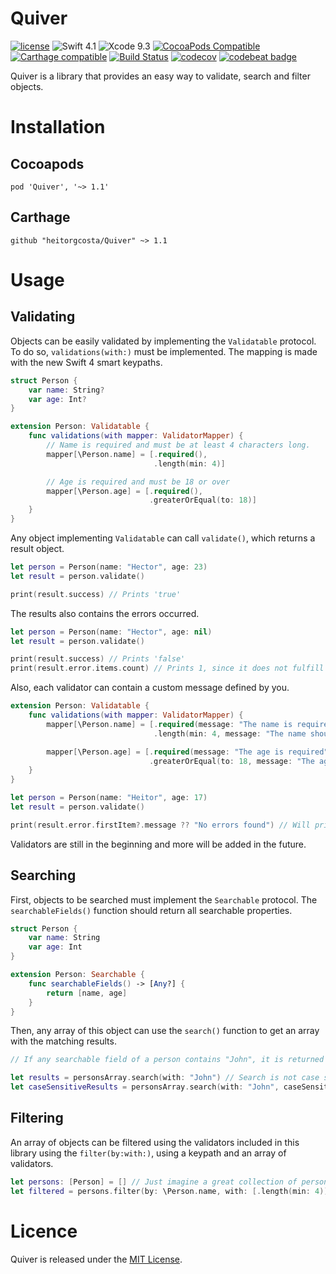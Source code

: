# Quiver

[![license](https://img.shields.io/github/license/mashape/apistatus.svg)](https://opensource.org/licenses/MIT)
![Swift 4.1](https://img.shields.io/badge/Swift-4.1-green.svg?style=flat)
![Xcode 9.3](https://img.shields.io/badge/Xcode-9.3-yellow.svg?style=flat)
[![CocoaPods Compatible](https://img.shields.io/cocoapods/v/Quiver.svg)](https://img.shields.io/cocoapods/v/Quiver.svg)
[![Carthage compatible](https://img.shields.io/badge/Carthage-compatible-4BC51D.svg?style=flat)](https://github.com/Carthage/Carthage)
[![Build Status](https://travis-ci.org/heitorgcosta/Quiver.svg?branch=master)](https://travis-ci.org/heitorgcosta/Quiver)
[![codecov](https://codecov.io/gh/heitorgcosta/Quiver/branch/master/graph/badge.svg)](https://codecov.io/gh/heitorgcosta/Quiver)
[![codebeat badge](https://codebeat.co/badges/8649319f-2189-422c-a2ab-293ac4646343)](https://codebeat.co/projects/github-com-heitorgcosta-quiver-master)


Quiver is a library that provides an easy way to validate, search and filter objects.

# Installation

## Cocoapods
```
pod 'Quiver', '~> 1.1'
```

## Carthage
```
github "heitorgcosta/Quiver" ~> 1.1  
```

# Usage

## Validating

Objects can be easily validated by implementing the `Validatable` protocol.
To do so, `validations(with:)` must be implemented. The mapping is made with the new Swift 4 smart keypaths.

```swift
struct Person {
    var name: String?
    var age: Int?
}

extension Person: Validatable {
    func validations(with mapper: ValidatorMapper) {
        // Name is required and must be at least 4 characters long.
        mapper[\Person.name] = [.required(),
                                .length(min: 4)]

        // Age is required and must be 18 or over
        mapper[\Person.age] = [.required(),
                               .greaterOrEqual(to: 18)]
    }
}
```

Any object implementing `Validatable` can call `validate()`, which returns a result object.

```swift
let person = Person(name: "Hector", age: 23)
let result = person.validate()

print(result.success) // Prints 'true'
```

The results also contains the errors occurred.

```swift
let person = Person(name: "Hector", age: nil) 
let result = person.validate()

print(result.success) // Prints 'false'
print(result.error.items.count) // Prints 1, since it does not fulfill the 'required' validation
```

Also, each validator can contain a custom message defined by you.

```swift
extension Person: Validatable {
    func validations(with mapper: ValidatorMapper) {
        mapper[\Person.name] = [.required(message: "The name is required"),
                                .length(min: 4, message: "The name should be at least 4 characters long")]

        mapper[\Person.age] = [.required(message: "The age is required"),
                               .greaterOrEqual(to: 18, message: "The age should be 18 or over")]
    }
}

let person = Person(name: "Heitor", age: 17)
let result = person.validate()

print(result.error.firstItem?.message ?? "No errors found") // Will print 'The age should be 18 or over'
```

Validators are still in the beginning and more will be added in the future.

## Searching

First, objects to be searched must implement the `Searchable` protocol. The `searchableFields()` function should return all searchable properties.

```swift
struct Person {
    var name: String
    var age: Int
}

extension Person: Searchable {
    func searchableFields() -> [Any?] {
        return [name, age]
    }
}
```

Then, any array of this object can use the `search()` function to get an array with the matching results.

```swift
// If any searchable field of a person contains "John", it is returned in the result array.

let results = personsArray.search(with: "John") // Search is not case sensitive by default.
let caseSensitiveResults = personsArray.search(with: "John", caseSensitive: true) // Explicit case sensitivity
```

## Filtering

An array of objects can be filtered using the validators included in this library using the `filter(by:with:)`, using a keypath and an array of validators.

```swift
let persons: [Person] = [] // Just imagine a great collection of persons
let filtered = persons.filter(by: \Person.name, with: [.length(min: 4)]) // Filter persons that contains name with length of at least 4 characters
```

# Licence 

Quiver is released under the [MIT License](https://opensource.org/licenses/MIT).
